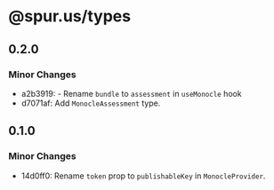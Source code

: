 # @spur.us/types

## 0.2.0

### Minor Changes

- a2b3919: - Rename `bundle` to `assessment` in `useMonocle` hook
- d7071af: Add `MonocleAssessment` type.

## 0.1.0

### Minor Changes

- 14d0ff0: Rename `token` prop to `publishableKey` in `MonocleProvider`.
